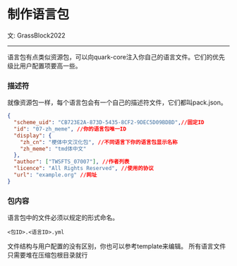 # 制作语言包
文: GrassBlock2022

-----

语言包有点类似资源包，可以向quark-core注入你自己的语言文件。它们的优先级比用户配置项要高一些。

### 描述符

就像资源包一样，每个语言包会有一个自己的描述符文件，它们都叫pack.json。
```json
{
  "scheme_uid": "CB723E2A-873D-5435-8CF2-9DEC5D09BDBD",//固定ID
  "id": "07-zh_meme", //你的语言包唯一ID
  "display": {
    "zh_cn": "梗体中文汉化包", //不同语言下你的语言包显示名称
    "zh_meme": "tmd体中文"
  },
  "author": ["TWSFTS_07007"], //作者列表
  "licence": "All Rights Reserved", //使用的协议
  "url": "example.org" //网址
}
```

### 包内容
语言包中的文件必须以规定的形式命名。
```
<包ID>.<语言ID>.yml
```
文件结构与用户配置的没有区别，你也可以参考template来编辑。
所有语言文件只需要堆在压缩包根目录就行